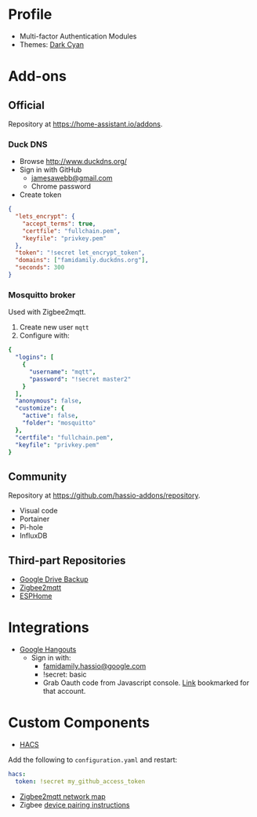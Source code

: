 # Profile

- Multi-factor Authentication Modules
- Themes: [Dark Cyan](https://community.home-assistant.io/t/dark-cyan-theme/28594)

# Add-ons

## Official

Repository at https://home-assistant.io/addons.

### Duck DNS

- Browse http://www.duckdns.org/
- Sign in with GitHub
  * jamesawebb@gmail.com
  * Chrome password
- Create token

```json
{
  "lets_encrypt": {
    "accept_terms": true,
    "certfile": "fullchain.pem",
    "keyfile": "privkey.pem"
  },
  "token": "!secret let_encrypt_token",
  "domains": ["famidamily.duckdns.org"],
  "seconds": 300
}
```

### Mosquitto broker

Used with Zigbee2mqtt.  

1. Create new user `mqtt`
2. Configure with:

```yaml
{
  "logins": [
    {
      "username": "mqtt",
      "password": "!secret master2"
    }
  ],
  "anonymous": false,
  "customize": {
    "active": false,
    "folder": "mosquitto"
  },
  "certfile": "fullchain.pem",
  "keyfile": "privkey.pem"
}
```

## Community

Repository at https://github.com/hassio-addons/repository.

- Visual code
- Portainer
- Pi-hole
- InfluxDB

## Third-part Repositories

- [Google Drive Backup](https://github.com/sabeechen/hassio-google-drive-backup)
- [Zigbee2mqtt](https://github.com/danielwelch/hassio-zigbee2mqtt)
- [ESPHome](https://github.com/esphome/hassio)

# Integrations

- [Google Hangouts](https://www.home-assistant.io/components/hangouts/#steps-to-obtain-authorization-code)
  * Sign in with:
    - famidamily.hassio@google.com
    - !secret: basic
    - Grab Oauth code from Javascript console.  [Link](https://accounts.google.com/o/oauth2/programmatic_auth?scope=https%3A%2F%2Fwww.google.com%2Faccounts%2FOAuthLogin+https%3A%2F%2Fwww.googleapis.com%2Fauth%2Fuserinfo.email&client_id=936475272427.apps.googleusercontent.com&device_name=hangups) bookmarked for that account.

# Custom Components

- [HACS](https://custom-components.github.io/hacs/installation/manual/)

Add the following to `configuration.yaml` and restart:

```yaml
hacs:
  token: !secret my_github_access_token
```

- [Zigbee2mqtt network map](https://github.com/rgruebel/ha_zigbee2mqtt_networkmap)
- Zigbee [device pairing instructions](https://www.zigbee2mqtt.io/devices/MCCGQ01LM)
